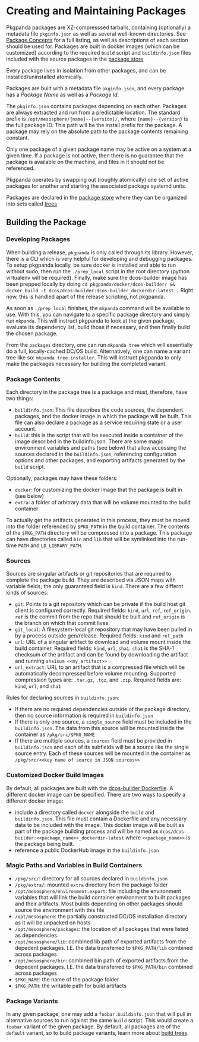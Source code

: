 # Creating and Maintaining Packages
Pkgpanda packages are XZ-compresssed tarballs, containing (optionally) a metadata file `pkginfo.json` as well as several well-known directories. See [Package Concepts](package_concepts.md) for a full listing, as well as descriptions of each section should be used for. Packages are built in docker images (which can be customized) according to the required `build` script and `buildinfo.json` files included with the source packages in the [package store](../../packages)

Every package lives in isolation from other packages, and can be installed/uninstalled atomically.

Packages are built with a metadata file `pkginfo.json`, and every package has a *Package Name* as well as a *Package
Id*.

The `pkginfo.json` contains packages depending on each other.
Packages are always extracted and run from a predictable location. The standard prefix is
`/opt/mesosphere/{name}--{version}/`, where `{name}--{version}` is the full package ID. This path will be the install prefix for the package. A package may rely on the absolute path to the package contents remaining constant.

Only one package of a given package name may be active on a system at a given time. If a package is not active, then
there is no guarantee that the package is available on the machine, and files in it should not be referenced.

Pkgpanda operates by swapping out (roughly atomically) one set of active packages for another and starting the associated package systemd units.

Packages are declared in the [package store](../../packages) where they can be organized into sets called [trees](tree_concepts.md)

## Building the Package
### Developing Packages
When building a release, `pkgpanda` is only called through its library. However, there is a CLI which is very helpful for developing and debugging packages. To setup pkgpanda locally, be sure docker is installed and able to run without sudo, then run the `./prep_local` script in the root directory (python virtualenv will be required). Finally, make sure the dcos-builder image has been prepped locally by doing `cd pkgpanda/docker/dcos-builder/ && docker build -t dcos/dcos-builder:dcos-builder_dockerdir-latest .` Right now, this is handled apart of the release scripting, not pkgpanda.

As soon as `./prep_local` finishes, the `mkpanda` command will be available to use. With this, you can navigate to a specific package directory and simply run `mkpanda`. This will instruct pkgpanda to look at the given package, evaluate its dependency list, build those if necessary, and then finally build the chosen package.

From the `packages` directory, one can run `mkpanda tree` which will essentially do a full, locally-cached DC/OS build. Alternatively, one can name a variant tree like so: `mkpanda tree installer`. This will instruct pkgpanda to only make the packages necessary for building the completed variant.

### Package Contents
Each directory in the package tree is a package and must, therefore, have two things:
* `buildinfo.json`: This file describes the code sources, the dependent packages, and the docker image in which the package will be built. This file can also declare a package as a service requiring state or a user account.
* `build`: this is the script that will be executed inside a container of the image described in the buildinfo.json. There are some magic environment variables and paths (see below) that allow accessing the sources declared in the `buildinfo.json`, referencing configuration options and other packages, and exporting artifacts generated by the `build` script.

Optionally, packages may have these folders:
* `docker`: for customizing the docker image that the package is built in (see below)
* `extra`: a folder of arbitrary data that will be volume mounted to the build container

To actually get the artifacts generated in this process, they must be moved into the folder referenced by `$PKG_PATH` in the build container. The contents of the `$PKG_PATH` directory will be compressed into a package. This package can have directories called `bin` and `lib` that will be symlinked into the run-time `PATH` and `LD_LIBRARY_PATH`.


### Sources
Sources are singular artifacts or git repositories that are required to complete the package build. They are described via JSON maps with variable fields; the only guaranteed field is `kind`. There are a few differnt kinds of sources:
* `git`: Points to a git repository which can be private if the build host git client is configured correctly. Required fields: `kind`, `url`, `ref`, `ref_origin`. `ref` is the commit from the repo that should be built and `ref_origin` is the branch on which that commit lives.
* `git_local`: A filesystem-local git repository that may have been pulled in by a process outside gen/release. Required fields: `kind` and `rel_path`
* `url`: URL of a singular artifact to download and volume mount inside the build container. Required fields: `kind`, `url`, `sha1`. `sha1` is the SHA-1 checksum of the artifact and can be found by downloading the artifact and running `sha1sum <<my_artifact>>`
* `url_extract`: URL to an artifact that is a compressed file which will be automatically decompressed before volume mounting. Supported compression types are: `.tar.gz`, `.tgz`, and `.zip`. Required fields are: `kind`, `url`, and `sha1`

Rules for declaring sources in `buildinfo.json`:
* If there are no required dependencies outside of the package directory, then no source information is required in `buildinfo.json`
* If there is only one source, a `single_source` field must be included in the `buildinfo.json`. The data from this source will be mounted inside the container as `/pkg/src/$PKG_NAME`
* If there are multiple sources, a `sources` field must be provided in `buildinfo.json` and each of its subfields will be a source like the single source entry. Each of these sources will be mounted in the container as `/pkg/src/<<key name of source in JSON sources>>`

### Customized Docker Build Images

By default, all packages are built with the [dcos-builder Dockerfile](../pkgpanda/docker/dcos-builder). A different docker image can be specified. There are two ways to specify a different docker image:
* include a directory called `docker` alongside the `build` and `buildinfo.json`. This file must contain a Dockerfile and any necessary data to be included with the image. This docker image will be built as part of the package building process and will be named as `dcos/dcos-builder:<<package_name>>_dockerdir-latest` where `<<package_name>>` is the package being built.
* reference a public DockerHub image in the `buildinfo.json`

### Magic Paths and Variables in Build Containers
* `/pkg/src/`: directory for all sources declared in `buildinfo.json`
* `/pkg/extra/`: mounted `extra` directory from the package folder
* `/opt/mesosphere/environment.export`: file including the environment variables that will link the build container environment to built packages and their artifacts. Most builds depending on other packages should source the environment with this file
* `/opt/mesosphere`: the partially constructed DC/OS installation directory as it will be unpacked on hosts
* `/opt/mesosphere/packages`: the location of all packages that were listed as dependencies.
* `/opt/mesosphere/lib`: combined lib path of exported artifacts from the depedent packages. I.E. the data transferred to `$PKG_PATH/lib` combined across packages
* `/opt/mesosphere/bin`: combined bin path of exported artifacts from the depedent packages. I.E. the data transferred to `$PKG_PATH/bin` combined across packages
* `$PKG_NAME`: the name of the package folder
* `$PKG_PATH`: the writable path for build artifacts

### Package Variants
In any given package, one may add a `foobar.buildinfo.json` that will pull in alternative sources to run against the same `build` script. This would create a `foobar` variant of the given package. By default, all packages are of the `default` variant, so to build package variants, learn more about [build trees](tree_concepts.md).
